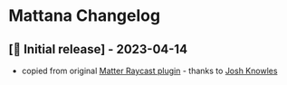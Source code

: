# Mattana Changelog


## [🎉 Initial release] - 2023-04-14

- copied from original [Matter Raycast plugin](https://github.com/joshknowles/matter-raycast) - thanks to [Josh Knowles](https://github.com/joshknowles)

